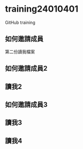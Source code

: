 # training24010401
GitHub training

## 如何邀請成員

第二份讀我檔案

## 如何邀請成員2

## 讀我2
## 如何邀請成員3

## 讀我3
## 讀我4
